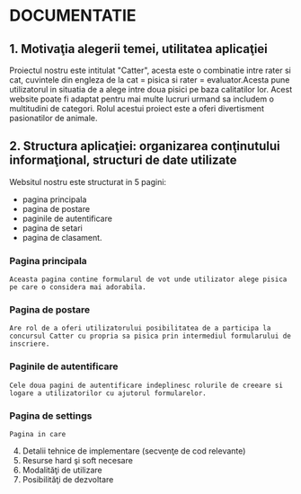 # DOCUMENTATIE


## 1. Motivaţia alegerii temei, utilitatea aplicaţiei
  Proiectul nostru este intitulat "Catter", acesta este o combinatie intre rater si cat, cuvintele din engleza de la cat = pisica si rater = evaluator.Acesta pune utilizatorul in situatia de a alege intre doua pisici pe baza calitatilor lor.
Acest website poate fi adaptat pentru mai multe lucruri urmand sa includem o multitudini de categori. Rolul acestui proiect este a oferi divertisment pasionatilor de animale.

## 2. Structura aplicaţiei: organizarea conţinutului informaţional, structuri de date utilizate
   Websitul nostru este structurat in 5 pagini:
   - pagina principala
   - pagina de postare
   - paginile de autentificare
   - pagina de setari
   - pagina de clasament.

  ### Pagina principala
    Aceasta pagina contine formularul de vot unde utilizator alege pisica pe care o considera mai adorabila.

  ### Pagina de postare
    Are rol de a oferi utilizatorului posibilitatea de a participa la concursul Catter cu propria sa pisica prin intermediul formularului de inscriere.

  ### Paginile de autentificare
    Cele doua pagini de autentificare indeplinesc rolurile de creeare si logare a utilizatorilor cu ajutorul formularelor.

  ### Pagina de settings
    Pagina in care 
  

 
4. Detalii tehnice de implementare (secvenţe de cod relevante)
5. Resurse hard şi soft necesare
6. Modalităţi de utilizare
7. Posibilităţi de dezvoltare






